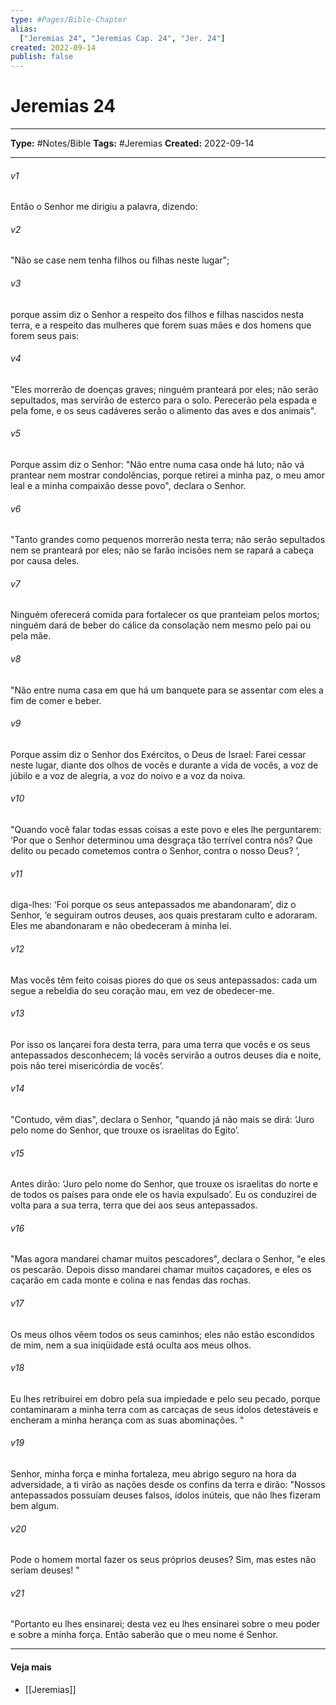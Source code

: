 ```yaml
---
type: #Pages/Bible-Chapter
alias:
  ["Jeremias 24", "Jeremias Cap. 24", "Jer. 24"]
created: 2022-09-14
publish: false
---
```


# Jeremias 24

---

**Type:** #Notes/Bible
**Tags:** #Jeremias
**Created:** 2022-09-14

---

###### v1
Então o Senhor me dirigiu a palavra, dizendo:
###### v2
"Não se case nem tenha filhos ou filhas neste lugar";
###### v3
porque assim diz o Senhor a respeito dos filhos e filhas nascidos nesta terra, e a respeito das mulheres que forem suas mães e dos homens que forem seus pais:
###### v4
"Eles morrerão de doenças graves; ninguém pranteará por eles; não serão sepultados, mas servirão de esterco para o solo. Perecerão pela espada e pela fome, e os seus cadáveres serão o alimento das aves e dos animais".
###### v5
Porque assim diz o Senhor: "Não entre numa casa onde há luto; não vá prantear nem mostrar condolências, porque retirei a minha paz, o meu amor leal e a minha compaixão desse povo", declara o Senhor.
###### v6
"Tanto grandes como pequenos morrerão nesta terra; não serão sepultados nem se pranteará por eles; não se farão incisões nem se rapará a cabeça por causa deles.
###### v7
Ninguém oferecerá comida para fortalecer os que pranteiam pelos mortos; ninguém dará de beber do cálice da consolação nem mesmo pelo pai ou pela mãe.
###### v8
"Não entre numa casa em que há um banquete para se assentar com eles a fim de comer e beber.
###### v9
Porque assim diz o Senhor dos Exércitos, o Deus de Israel: Farei cessar neste lugar, diante dos olhos de vocês e durante a vida de vocês, a voz de júbilo e a voz de alegria, a voz do noivo e a voz da noiva.
###### v10
"Quando você falar todas essas coisas a este povo e eles lhe perguntarem: ‘Por que o Senhor determinou uma desgraça tão terrível contra nós? Que delito ou pecado cometemos contra o Senhor, contra o nosso Deus? ’,
###### v11
diga-lhes: ‘Foi porque os seus antepassados me abandonaram’, diz o Senhor, ‘e seguiram outros deuses, aos quais prestaram culto e adoraram. Eles me abandonaram e não obedeceram à minha lei.
###### v12
Mas vocês têm feito coisas piores do que os seus antepassados: cada um segue a rebeldia do seu coração mau, em vez de obedecer-me.
###### v13
Por isso os lançarei fora desta terra, para uma terra que vocês e os seus antepassados desconhecem; lá vocês servirão a outros deuses dia e noite, pois não terei misericórdia de vocês’.
###### v14
"Contudo, vêm dias", declara o Senhor, "quando já não mais se dirá: ‘Juro pelo nome do Senhor, que trouxe os israelitas do Egito’.
###### v15
Antes dirão: ‘Juro pelo nome do Senhor, que trouxe os israelitas do norte e de todos os países para onde ele os havia expulsado’. Eu os conduzirei de volta para a sua terra, terra que dei aos seus antepassados.
###### v16
"Mas agora mandarei chamar muitos pescadores", declara o Senhor, "e eles os pescarão. Depois disso mandarei chamar muitos caçadores, e eles os caçarão em cada monte e colina e nas fendas das rochas.
###### v17
Os meus olhos vêem todos os seus caminhos; eles não estão escondidos de mim, nem a sua iniqüidade está oculta aos meus olhos.
###### v18
Eu lhes retribuirei em dobro pela sua impiedade e pelo seu pecado, porque contaminaram a minha terra com as carcaças de seus ídolos detestáveis e encheram a minha herança com as suas abominações. "
###### v19
Senhor, minha força e minha fortaleza, meu abrigo seguro na hora da adversidade, a ti virão as nações desde os confins da terra e dirão: "Nossos antepassados possuíam deuses falsos, ídolos inúteis, que não lhes fizeram bem algum.
###### v20
Pode o homem mortal fazer os seus próprios deuses? Sim, mas estes não seriam deuses! "
###### v21
"Portanto eu lhes ensinarei; desta vez eu lhes ensinarei sobre o meu poder e sobre a minha força. Então saberão que o meu nome é Senhor.


---

#### Veja mais

- [[Jeremias]]
